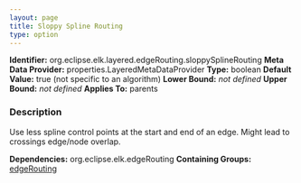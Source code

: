 ```yaml
---
layout: page
title: Sloppy Spline Routing
type: option
---
```


**Identifier:** org.eclipse.elk.layered.edgeRouting.sloppySplineRouting
**Meta Data Provider:** properties.LayeredMetaDataProvider
**Type:** boolean
**Default Value:**  true  (not specific to an algorithm)
**Lower Bound:** *not defined*
**Upper Bound:** *not defined*
**Applies To:** parents

### Description
Use less spline control points at the start and end of an edge. Might lead to crossings edge/node overlap.

**Dependencies:** org.eclipse.elk.edgeRouting
**Containing Groups:** [edgeRouting](org-eclipse-elk-layered-edgeRouting)

